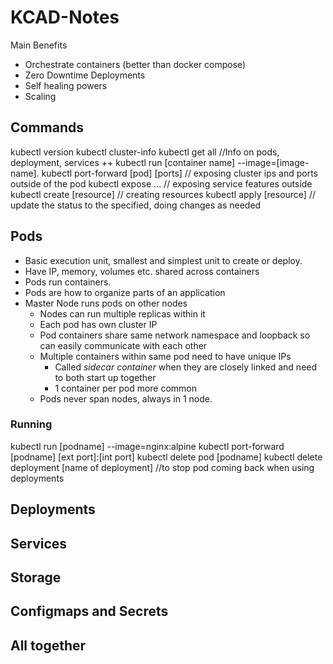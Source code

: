 # KCAD-Notes

Main Benefits
* Orchestrate containers (better than docker compose)
* Zero Downtime Deployments
* Self healing powers
* Scaling

## Commands

kubectl version
kubectl cluster-info
kubectl get all  //Info on pods, deployment, services ++ 
kubectl run [container name] --image=[image-name]. 
kubectl port-forward [pod] [ports]  // exposing cluster ips and ports outside of the pod
kubectl expose ...  // exposing service features outside
kubectl create [resource] // creating resources
kubectl apply [resource] // update the status to the specified, doing changes as needed

## Pods

* Basic execution unit, smallest and simplest unit to create or deploy.
* Have IP, memory, volumes etc.  shared across containers
* Pods run containers.
* Pods are how to organize parts of an application
* Master Node runs pods on other nodes
  * Nodes can run multiple replicas within it
  * Each pod has own cluster IP
  * Pod containers share same network namespace and loopback so can easily communicate with each other
  * Multiple containers within same pod need to have unique IPs
    * Called *sidecar container* when they are closely linked and need to both start up together
    * 1 container per pod more common
  * Pods never span nodes, always in 1 node.

### Running

kubectl run [podname] --image=nginx:alpine
kubectl port-forward [podname] [ext port]:[int port] 
kubectl delete pod [podname]
kubectl delete deployment [name of deployment] //to stop pod coming back when using deployments


###

## Deployments

###

###

## Services

###

###

## Storage

###

###

## Configmaps and Secrets

###

###

## All together

###

###


